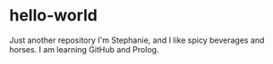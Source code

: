 # hello-world
Just another repository
I'm Stephanie, and I like spicy beverages and horses.
I am learning GitHub and Prolog.
